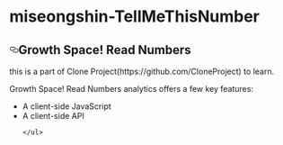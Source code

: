 # miseongshin-TellMeThisNumber

<article class="markdown-body entry-content" itemprop="text"><h1><a href="#quickmarks" aria-hidden="true" class="anchor" id="user-content-quickmarks"><svg aria-hidden="true" class="octicon octicon-link" height="16" version="1.1" viewBox="0 0 16 16" width="16"><path fill-rule="evenodd" d="M4 9h1v1H4c-1.5 0-3-1.69-3-3.5S2.55 3 4 3h4c1.45 0 3 1.69 3 3.5 0 1.41-.91 2.72-2 3.25V8.59c.58-.45 1-1.27 1-2.09C10 5.22 8.98 4 8 4H4c-.98 0-2 1.22-2 2.5S3 9 4 9zm9-3h-1v1h1c1 0 2 1.22 2 2.5S13.98 12 13 12H9c-.98 0-2-1.22-2-2.5 0-.83.42-1.64 1-2.09V6.25c-1.09.53-2 1.84-2 3.25C6 11.31 7.55 13 9 13h4c1.45 0 3-1.69 3-3.5S14.5 6 13 6z"></path></svg></a>Growth Space! Read Numbers</h1>
	<p>this is a part of Clone Project(https://github.com/CloneProject) to learn. </p>
	<p>Growth Space! Read Numbers analytics offers a few key features:</p>
	<ul>
		<li>A client-side JavaScript</li>
		<li>A client-side API</li>

	</ul>
</article>

